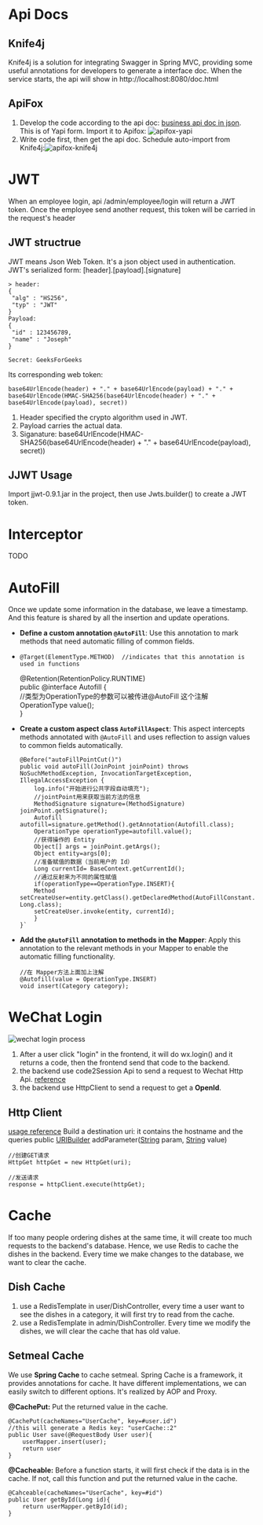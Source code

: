 # Api Docs

## Knife4j

Knife4j is a solution for integrating Swagger in Spring MVC, providing some useful annotations for developers to generate a interface doc.
When the service starts, the api will show in http://localhost:8080/doc.html

## ApiFox
1. Develop the code according to the api doc: [business api doc in json](./assets/%E8%8B%8D%E7%A9%B9%E5%A4%96%E5%8D%96-%E7%AE%A1%E7%90%86%E7%AB%AF%E6%8E%A5%E5%8F%A3.json). This is of Yapi form.
   Import it to Apifox: ![apifox-yapi](./assets/apifox-yapi.png)
2. Write code first, then get the api doc.
   Schedule auto-import from Knife4j:![apifox-knife4j](./assets/apifox-knife4j.png)




# JWT
When an employee login, api /admin/employee/login will return a JWT token.
Once the employee send another request, this token will be carried in the request's header

## JWT structrue

JWT means Json Web Token. It's a json object used in authentication.
JWT's serialized form:
[header].[payload].[signature]

    > header:  
    {  
     "alg" : "HS256",  
     "typ" : "JWT"  
    }  
   	Payload:  
   	{  
   	 "id" : 123456789,  
   	 "name" : "Joseph"  
   	}  
   	  
   	Secret: GeeksForGeeks

Its corresponding web token:

    base64UrlEncode(header) + "." + base64UrlEncode(payload) + "." + base64UrlEncode(HMAC-SHA256(base64UrlEncode(header) + "." + base64UrlEncode(payload), secret))

1. Header specified the crypto algorithm used in JWT.
2. Payload carries the actual data.
3. Siganature: base64UrlEncode(HMAC-SHA256(base64UrlEncode(header) + "." + base64UrlEncode(payload), secret))

## JJWT Usage
Import jjwt-0.9.1.jar in the project, then use Jwts.builder() to create a JWT token.

# Interceptor
TODO

# AutoFill
Once we update some information in the database, we leave a timestamp. And this feature is shared by all the insertion and update operations.

-   **Define a custom annotation `@AutoFill`**: Use this annotation to mark methods that need automatic filling of common fields.
-     @Target(ElementType.METHOD)  //indicates that this annotation is used in functions
  @Retention(RetentionPolicy.RUNTIME)  
  public @interface Autofill {  
  //类型为OperationType的参数可以被传进@AutoFill 这个注解
  OperationType value();  
  }

-   **Create a custom aspect class `AutoFillAspect`**: This aspect intercepts methods annotated with `@AutoFill` and uses reflection to assign values to common fields automatically.


		@Before("autoFillPointCut()")
		public void autoFill(JoinPoint joinPoint) throws NoSuchMethodException, InvocationTargetException, IllegalAccessException {
			log.info("开始进行公共字段自动填充");
			//jointPoint用来获取当前方法的信息
			MethodSignature signature=(MethodSignature) joinPoint.getSignature();
			Autofill autofill=signature.getMethod().getAnnotation(Autofill.class);
			OperationType operationType=autofill.value();
			//获得操作的 Entity
			Object[] args = joinPoint.getArgs();
			Object entity=args[0];
			//准备赋值的数据（当前用户的 Id）
			Long currentId= BaseContext.getCurrentId();
			//通过反射来为不同的属性赋值
			if(operationType==OperationType.INSERT){
			Method setCreateUser=entity.getClass().getDeclaredMethod(AutoFillConstant.SET_CREATE_USER, Long.class);
			setCreateUser.invoke(entity, currentId);
			}
		}`

-   **Add the `@AutoFill` annotation to methods in the Mapper**: Apply this annotation to the relevant methods in your Mapper to enable the automatic filling functionality.


		//在 Mapper方法上面加上注解
		@Autofill(value = OperationType.INSERT)
		void insert(Category category);



# WeChat Login
![wechat login process](./assets/img.png)
1. After a user click "login" in the frontend, it will do wx.login() and it returns a code, then the frontend send that code to the backend.
2. the backend use code2Session Api to send a request to Wechat Http Api. [reference](https://developers.weixin.qq.com/miniprogram/dev/OpenApiDoc/user-login/code2Session.html)
3. the backend use HttpClient to send a request to get a **OpenId**.

## Http Client
[usage reference](https://hc.apache.org/httpcomponents-client-4.5.x/current/httpclient/apidocs/org/apache/http/client/utils/package-summary.html)
Build a destination uri: it contains the hostname and the queries
public [URIBuilder](https://hc.apache.org/httpcomponents-client-4.5.x/current/httpclient/apidocs/org/apache/http/client/utils/URIBuilder.html "class in org.apache.http.client.utils") addParameter([String](https://docs.oracle.com/javase/6/docs/api/java/lang/String.html?is-external=true "class or interface in java.lang") param,
[String](https://docs.oracle.com/javase/6/docs/api/java/lang/String.html?is-external=true "class or interface in java.lang") value)

    //创建GET请求  
	HttpGet httpGet = new HttpGet(uri);  
	  
	//发送请求  
	response = httpClient.execute(httpGet);

# Cache
If too many people ordering dishes at the same time, it will create too much requests to the backend's database. Hence, we use Redis to cache the dishes in the backend.
Every time we make changes to the database, we want to clear the cache.

## Dish Cache
1. use a RedisTemplate in user/DishController, every time a user want to see the dishes in a category, it will first try to read from the cache.
2. use a RedisTemplate in admin/DishController. Every time we modify the dishes, we will clear the cache that has old value.

## Setmeal Cache
We use **Spring Cache** to cache setmeal.
Spring Cache is a framework, it provides annotations for cache. It have different implementations, we can easily switch to different options.
It's realized by AOP and Proxy.

**@CachePut:** Put the returned value in the cache.


    @CachePut(cacheNames="UserCache", key=#user.id")
    //this will generate a Redis key: "userCache::2"
    public User save(@RequestBody User user){
	    userMapper.insert(user);
	    return user
    }

**@Cacheable:** Before a function starts, it will first check if the data is in the cache. If not, call this function and put the returned value in the cache.


    @Cahceable(cacheNames="UserCache", key=#id")
    public User getById(Long id){
	    return userMapper.getById(id);
	}


